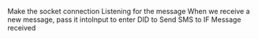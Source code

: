 Make the socket connection
Listening for the message
    When we receive a new message, pass it intoInput to enter DID to Send SMS to
        IF Message received 